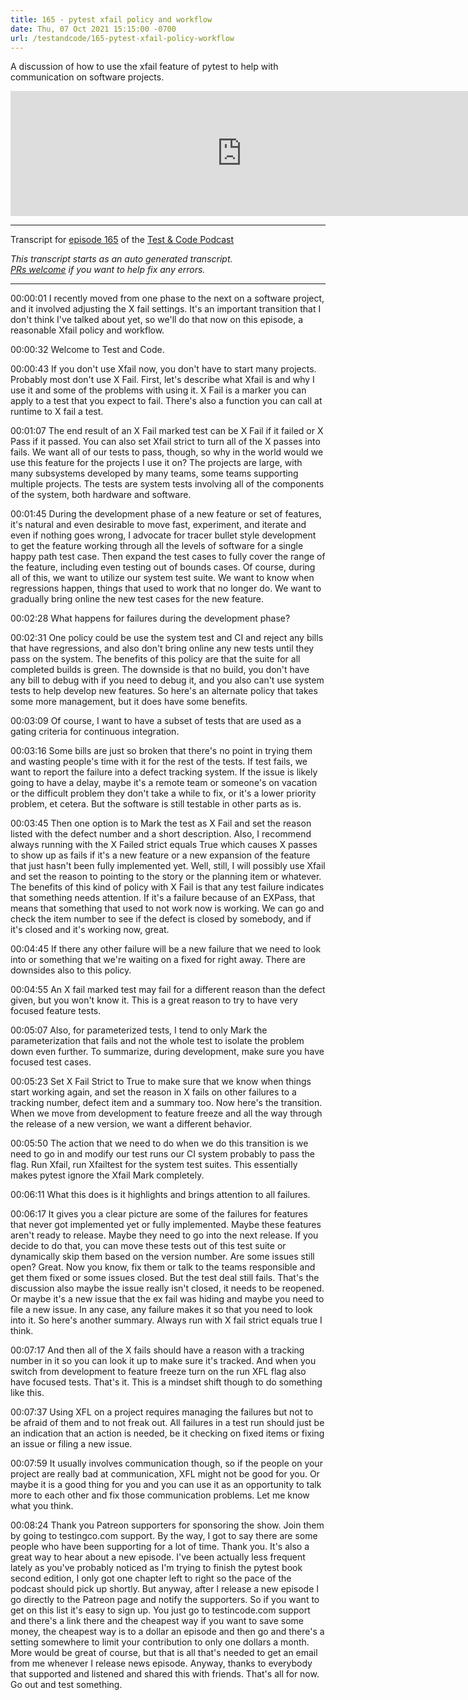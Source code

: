 ```yaml
---
title: 165 - pytest xfail policy and workflow
date: Thu, 07 Oct 2021 15:15:00 -0700
url: /testandcode/165-pytest-xfail-policy-workflow
---
```


A discussion of how to use the xfail feature of pytest to help with communication on software projects.

<iframe src="https://fireside.fm/player/v2/DOAjrBV2+b4RONyXP" width="740" height="200" frameborder="0" scrolling="no">
</iframe>

---
Transcript for [episode 165](https://testandcode.com/165)
of the [Test & Code Podcast](https://testandcode.com/)

<em>This transcript starts as an auto generated transcript.</em><br/>
<em>[PRs welcome](https://github.com/okken/testandcode_transcripts) if you want to help fix any errors.</em><br/>

<!-- 
For people reading this on GitHub, the final page will be displayed at https://pythontest.com/testandcode
-->

---

00:00:01 I recently moved from one phase to the next on a software project, and it involved adjusting the X fail settings. It's an important transition that I don't think I've talked about yet, so we'll do that now on this episode, a reasonable Xfail policy and workflow.

00:00:32 Welcome to Test and Code.

00:00:43 If you don't use Xfail now, you don't have to start many projects. Probably most don't use X Fail. First, let's describe what Xfail is and why I use it and some of the problems with using it. X Fail is a marker you can apply to a test that you expect to fail. There's also a function you can call at runtime to X fail a test.

00:01:07 The end result of an X Fail marked test can be X Fail if it failed or X Pass if it passed. You can also set Xfail strict to turn all of the X passes into fails. We want all of our tests to pass, though, so why in the world would we use this feature for the projects I use it on? The projects are large, with many subsystems developed by many teams, some teams supporting multiple projects. The tests are system tests involving all of the components of the system, both hardware and software.

00:01:45 During the development phase of a new feature or set of features, it's natural and even desirable to move fast, experiment, and iterate and even if nothing goes wrong, I advocate for tracer bullet style development to get the feature working through all the levels of software for a single happy path test case. Then expand the test cases to fully cover the range of the feature, including even testing out of bounds cases. Of course, during all of this, we want to utilize our system test suite. We want to know when regressions happen, things that used to work that no longer do. We want to gradually bring online the new test cases for the new feature.

00:02:28 What happens for failures during the development phase?

00:02:31 One policy could be use the system test and CI and reject any bills that have regressions, and also don't bring online any new tests until they pass on the system. The benefits of this policy are that the suite for all completed builds is green. The downside is that no build, you don't have any bill to debug with if you need to debug it, and you also can't use system tests to help develop new features. So here's an alternate policy that takes some more management, but it does have some benefits.

00:03:09 Of course, I want to have a subset of tests that are used as a gating criteria for continuous integration.

00:03:16 Some bills are just so broken that there's no point in trying them and wasting people's time with it for the rest of the tests. If test fails, we want to report the failure into a defect tracking system. If the issue is likely going to have a delay, maybe it's a remote team or someone's on vacation or the difficult problem they don't take a while to fix, or it's a lower priority problem, et cetera. But the software is still testable in other parts as is.

00:03:45 Then one option is to Mark the test as X Fail and set the reason listed with the defect number and a short description. Also, I recommend always running with the X Failed strict equals True which causes X passes to show up as fails if it's a new feature or a new expansion of the feature that just hasn't been fully implemented yet. Well, still, I will possibly use Xfail and set the reason to pointing to the story or the planning item or whatever. The benefits of this kind of policy with X Fail is that any test failure indicates that something needs attention. If it's a failure because of an EXPass, that means that something that used to not work now is working. We can go and check the item number to see if the defect is closed by somebody, and if it's closed and it's working now, great.

00:04:45 If there any other failure will be a new failure that we need to look into or something that we're waiting on a fixed for right away. There are downsides also to this policy.

00:04:55 An X fail marked test may fail for a different reason than the defect given, but you won't know it. This is a great reason to try to have very focused feature tests.

00:05:07 Also, for parameterized tests, I tend to only Mark the parameterization that fails and not the whole test to isolate the problem down even further. To summarize, during development, make sure you have focused test cases.

00:05:23 Set X Fail Strict to True to make sure that we know when things start working again, and set the reason in X fails on other failures to a tracking number, defect item and a summary too. Now here's the transition. When we move from development to feature freeze and all the way through the release of a new version, we want a different behavior.

00:05:50 The action that we need to do when we do this transition is we need to go in and modify our test runs our CI system probably to pass the flag. Run Xfail, run Xfailtest for the system test suites. This essentially makes pytest ignore the Xfail Mark completely.

00:06:11 What this does is it highlights and brings attention to all failures.

00:06:17 It gives you a clear picture are some of the failures for features that never got implemented yet or fully implemented. Maybe these features aren't ready to release. Maybe they need to go into the next release. If you decide to do that, you can move these tests out of this test suite or dynamically skip them based on the version number. Are some issues still open? Great. Now you know, fix them or talk to the teams responsible and get them fixed or some issues closed. But the test deal still fails. That's the discussion also maybe the issue really isn't closed, it needs to be reopened. Or maybe it's a new issue that the ex fail was hiding and maybe you need to file a new issue. In any case, any failure makes it so that you need to look into it. So here's another summary. Always run with X fail strict equals true I think.

00:07:17 And then all of the X fails should have a reason with a tracking number in it so you can look it up to make sure it's tracked. And when you switch from development to feature freeze turn on the run XFL flag also have focused tests. That's it. This is a mindset shift though to do something like this.

00:07:37 Using XFL on a project requires managing the failures but not to be afraid of them and to not freak out. All failures in a test run should just be an indication that an action is needed, be it checking on fixed items or fixing an issue or filing a new issue.

00:07:59 It usually involves communication though, so if the people on your project are really bad at communication, XFL might not be good for you. Or maybe it is a good thing for you and you can use it as an opportunity to talk more to each other and fix those communication problems. Let me know what you think.

00:08:24 Thank you Patreon supporters for sponsoring the show. Join them by going to testingco.com support. By the way, I got to say there are some people who have been supporting for a lot of time. Thank you. It's also a great way to hear about a new episode. I've been actually less frequent lately as you've probably noticed as I'm trying to finish the pytest book second edition, I only got one chapter left to right so the pace of the podcast should pick up shortly. But anyway, after I release a new episode I go directly to the Patreon page and notify the supporters. So if you want to get on this list it's easy to sign up. You just go to testincode.com support and there's a link there and the cheapest way if you want to save some money, the cheapest way is to a dollar an episode and then go and there's a setting somewhere to limit your contribution to only one dollars a month. More would be great of course, but that is all that's needed to get an email from me whenever I release news episode. Anyway, thanks to everybody that supported and listened and shared this with friends. That's all for now. Go out and test something.